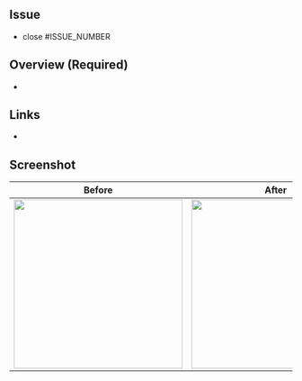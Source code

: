 ## Issue
- close #ISSUE_NUMBER

## Overview (Required)
-

## Links
-

## Screenshot
Before | After
:--: | :--:
<img src="" width="300" /> | <img src="" width="300" />